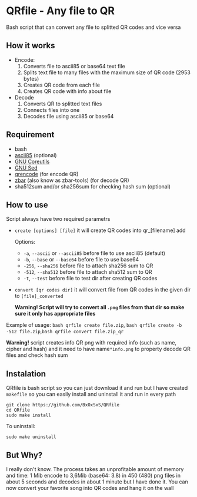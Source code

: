 # QRfile - Any file to QR
Bash script that can convert any file to splitted QR codes and vice versa

## How it works
* Encode:
     1. Converts file to ascii85 or base64 text file
     2. Splits text file to many files with the maximum size of QR code (2953 bytes)
     3. Creates QR code from each file
     4. Creates QR code with info about file
* Decode
     1. Converts QR to splitted text files
     2. Connects files into one
     3. Decodes file using ascii85 or base64

## Requirement
* bash
* [ascii85](https://github.com/datawraith/ascii85gem) (optional)
* [GNU Coreutils](https://www.gnu.org/software/coreutils/)
* [GNU Sed](https://www.gnu.org/software/sed/)
* [qrencode](https://github.com/fukuchi/libqrencode) (for encode QR)
* [zbar](https://github.com/mchehab/zbar) (also know as zbar-tools) (for decode QR)
* sha512sum and/or sha256sum for checking hash sum (optional)

## How to use
Script always have two required parametrs
* `create [options] [file]` it will create QR codes into qr_[filename] add

  Options:
  * `-a`, `--ascii` or `--ascii85` before file to use ascii85 (default)
  * `-b`, `--base` or `--base64` before file to use base64
  * `-256`, `--sha256` before file to attach sha256 sum to QR
  * `-512`, `--sha512` before file to attach sha512 sum to QR
  * `-t`, `--test` before file to test dir after creating QR codes


* `convert [qr codes dir]` it will convert file from QR codes in the given dir to `[file]_converted`

  **Warning! Script will try to convert all `.png` files from that dir so make sure it only has appropriate files**

Example of usage: `bash qrfile create file.zip`, `bash qrfile create -b -512 file.zip`,`bash qrfile convert file.zip_qr`

**Warning!** script creates info QR png with required info (such as name, cipher and hash) and it need to have name`*info.png` to property decode QR files and check hash sum

## Instalation
QRfile is bash script so you can just download it and run but I have created `makefile` so you can easily install and uninstall it and run in every path

```
git clone https://github.com/BxOxSxS/QRfile
cd QRfile
sudo make install
```
To uninstall:
```
sudo make uninstall
```

## But Why?
I really don't know. The process takes an unprofitable amount of memory and time:
1 Mib encode to 3,6Mib (base64: 3.8) in 450 (480) png files in about 5 seconds and decodes in about 1 minute but I have done it. You can now convert your favorite song into QR codes and hang it on the wall

